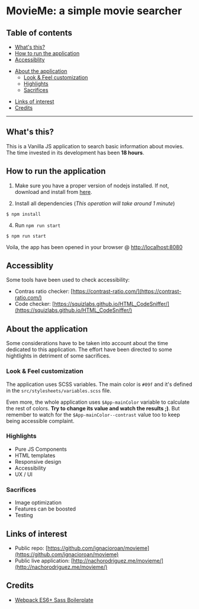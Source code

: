 # MovieMe: a simple movie searcher

## Table of contents

* [What's this?](#whats-this)
* [How to run the application](#how-to-run)
* [Accessiblity](#accessibility)
+ [About the application](#about-the-application)
  * [Look & Feel customization](customization)
  * [Highlights](#highlights)
  * [Sacrifices](#sacrifices)
* [Links of interest](#links)
* [Credits](#credits)

--------------------------------------------------------------------------------

## <a name="whats-this"></a>What's this?

This is a Vanilla JS application to search basic information about movies.
The time invested in its development has been **18 hours**.

## <a name="how-to-run"></a>How to run the application

1. Make sure you have a proper version of nodejs installed. If not, download and install from [here](https://nodejs.org/en/).

2. Install all dependencies (_This operation will take around 1 minute_)

  ```
  $ npm install
  ```

4. Run `npm run start`

  ```
  $ npm run start
  ```

Voila, the app has been opened in your browser @ [http://localhost:8080](http://localhost:8080)

## <a name="accessibility"></a>Accessiblity

Some tools have been used to check accessibility:

* Contras ratio checker: [https://contrast-ratio.com/](https://contrast-ratio.com/)
* Code checker: [https://squizlabs.github.io/HTML_CodeSniffer/](https://squizlabs.github.io/HTML_CodeSniffer/)

## <a name="about-the-application"></a>About the application

Some considerations have to be taken into account about the time dedicated to this application.
The effort have been directed to some hightlights in detriment of some sacrifices.

### <a name="customization"></a>Look & Feel customization

The application uses SCSS variables. The main color is `#09f` and it's defined in the `src/stylesheets/variables.scss` file.

Even more, the whole application uses `$App-mainColor` variable to calculate the rest of colors. **Try to change its value and watch the results ;)**. But remember to watch for the `$App-mainColor--contrast` value too to keep being accessible complaint.

### <a name="highlights"></a>Highlights

* Pure JS Components
* HTML templates
* Responsive design
* Accessibility
* UX / UI

### <a name="sacrifices"></a>Sacrifices

* Image optimization
* Features can be boosted
* Testing

## <a name="links"></a>Links of interest

* Public repo: [https://github.com/ignacioroan/movieme](https://github.com/ignacioroan/movieme)
* Public live application: [http://nachorodriguez.me/movieme/](http://nachorodriguez.me/movieme/)

## <a name="credits"></a>Credits

- [Webpack ES6+ Sass Boilerplate](https://snyk.io//test/github/vadimmarkov/webpack-es6-sass-boilerplate)